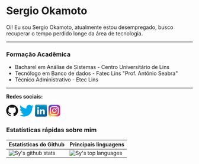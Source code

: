 # Sergio Okamoto

Oi!
Eu sou Sergio Okamoto, atualmente estou desempregado, busco recuperar o tempo perdido longe da área de tecnologia.

---

### Formação Acadêmica
- Bacharel em Análise de Sistemas - Centro Universitário de Lins
- Tecnólogo em Banco de dados - Fatec Lins "Prof. Antônio Seabra"
- Técnico Administrativo - Etec Lins

---

**Redes sociais:**

[![GitHub](icons/github.png)](https://github.com/Okamotto)
[![Twitter](icons/twitter.png)](https://twitter.com/Sergio_Okamoto)
[![LinkedIn](icons/linkedin.png)](www.linkedin.com/in/sergio-okamoto-792703247)
[![Instagram](icons/instagram.png)](https://www.instagram.com/sergio_okamoto/)

### Estatísticas rápidas sobre mim
| Estatísticas do Github | Principais linguagens |
| --- | --- |
| ![Sy's github stats](https://github-readme-stats.vercel.app/api?username=Okamotto&show_icons=true&title_color=f6c32c&icon_color=f6c32c&text_color=9f9f9f&bg_color=151515&count_private=true) | ![Sy's top languages](https://github-readme-stats.vercel.app/api/top-langs/?username=Okamotto&show_icons=true&title_color=f6c32c&icon_color=f6c32c&text_color=9f9f9f&bg_color=151515&count_private=true&layout=compact) |
